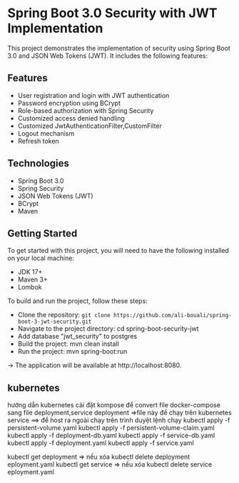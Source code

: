 # Spring Boot 3.0 Security with JWT Implementation
This project demonstrates the implementation of security using Spring Boot 3.0 and JSON Web Tokens (JWT). It includes the following features:

## Features
* User registration and login with JWT authentication
* Password encryption using BCrypt
* Role-based authorization with Spring Security
* Customized access denied handling
* Customized JwtAuthenticationFilter,CustomFilter
* Logout mechanism
* Refresh token

## Technologies
* Spring Boot 3.0
* Spring Security
* JSON Web Tokens (JWT)
* BCrypt
* Maven
 
## Getting Started
To get started with this project, you will need to have the following installed on your local machine:

* JDK 17+
* Maven 3+
* Lombok


To build and run the project, follow these steps:

* Clone the repository: `git clone https://github.com/ali-bouali/spring-boot-3-jwt-security.git`
* Navigate to the project directory: cd spring-boot-security-jwt
* Add database "jwt_security" to postgres 
* Build the project: mvn clean install
* Run the project: mvn spring-boot:run 

-> The application will be available at http://localhost:8080.

## kubernetes
hướng dẫn kubernetes
cài đặt kompose để convert file docker-compose sang file deployment,service
deployment =>file này để chạy trên kubernetes
service ==> để host ra ngoài chạy trên trình duyệt
lệnh chạy 
kubectl apply -f persistent-volume.yaml
kubectl apply -f persistent-volume-claim.yaml
kubectl apply -f deployment-db.yaml
kubectl apply -f service-db.yaml
kubectl apply -f deployment.yaml
kubectl apply -f service.yaml

kubectl get deployment => nếu xóa kubectl delete deployment eployment.yaml
kubectl get service => nếu xóa kubectl delete service eployment.yaml
